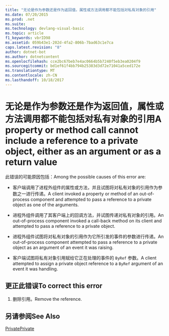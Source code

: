 ```yaml
---
title: "无论是作为参数还是作为返回值，属性或方法调用都不能包括对私有对象的引用"
ms.date: 07/20/2015
ms.prod: .net
ms.suite: 
ms.technology: devlang-visual-basic
ms.topic: article
f1_keywords: vbrID98
ms.assetid: 059b43e1-202d-4fa2-806b-7bad63c1e7ca
caps.latest.revision: "8"
author: dotnet-bot
ms.author: dotnetcontent
ms.openlocfilehash: cce2bc67beb7e4ac0664b5b7240f5eb3ea0204f9
ms.sourcegitcommit: bd1ef61f4bb794b25383d3d72e71041a5ced172e
ms.translationtype: MT
ms.contentlocale: zh-CN
ms.lasthandoff: 10/18/2017
---
```

# <a name="a-property-or-method-call-cannot-include-a-reference-to-a-private-object-either-as-an-argument-or-as-a-return-value"></a><span data-ttu-id="066cf-102">无论是作为参数还是作为返回值，属性或方法调用都不能包括对私有对象的引用</span><span class="sxs-lookup"><span data-stu-id="066cf-102">A property or method call cannot include a reference to a private object, either as an argument or as a return value</span></span>
<span data-ttu-id="066cf-103">此错误的可能原因包括：</span><span class="sxs-lookup"><span data-stu-id="066cf-103">Among the possible causes of this error are:</span></span>  
  
-   <span data-ttu-id="066cf-104">客户端调用了进程外组件的属性或方法，并且试图将对私有对象的引用作为参数之一进行传递。</span><span class="sxs-lookup"><span data-stu-id="066cf-104">A client invoked a property or method of an out-of-process component and attempted to pass a reference to a private object as one of the arguments.</span></span>  
  
-   <span data-ttu-id="066cf-105">进程外组件调用了其客户端上的回调方法，并试图传递对私有对象的引用。</span><span class="sxs-lookup"><span data-stu-id="066cf-105">An out-of-process component invoked a call-back method on its client and attempted to pass a reference to a private object.</span></span>  
  
-   <span data-ttu-id="066cf-106">进程外组件试图将对私有对象的引用作为它所引发的事件的参数进行传递。</span><span class="sxs-lookup"><span data-stu-id="066cf-106">An out-of-process component attempted to pass a reference to a private object as an argument of an event it was raising.</span></span>  
  
-   <span data-ttu-id="066cf-107">客户端试图将私有对象引用赋给它正在处理的事件的 `ByRef` 参数。</span><span class="sxs-lookup"><span data-stu-id="066cf-107">A client attempted to assign a private object reference to a `ByRef` argument of an event it was handling.</span></span>  
  
## <a name="to-correct-this-error"></a><span data-ttu-id="066cf-108">更正此错误</span><span class="sxs-lookup"><span data-stu-id="066cf-108">To correct this error</span></span>  
  
1.  <span data-ttu-id="066cf-109">删除引用。</span><span class="sxs-lookup"><span data-stu-id="066cf-109">Remove the reference.</span></span>  
  
## <a name="see-also"></a><span data-ttu-id="066cf-110">另请参阅</span><span class="sxs-lookup"><span data-stu-id="066cf-110">See Also</span></span>  
 [<span data-ttu-id="066cf-111">Private</span><span class="sxs-lookup"><span data-stu-id="066cf-111">Private</span></span>](../../../visual-basic/language-reference/modifiers/private.md)

